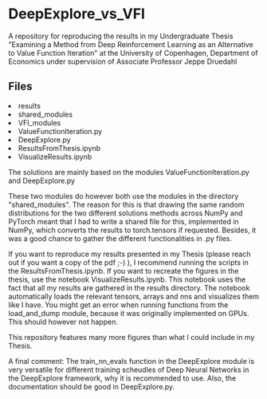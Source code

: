 # DeepExplore_vs_VFI
A repository for reproducing the results in my Undergraduate Thesis "Examining a Method from Deep Reinforcement Learning as an Alternative
to Value Function Iteration" at the University of Copenhagen, Department of Economics under supervision of Associate Professor Jeppe Druedahl

## Files

<li>results</li>
<li>shared_modules</li>
<li>VFI_modules</li>
<li>ValueFunctionIteration.py</li>
<li>DeepExplore.py</li>
<li>ResultsFromThesis.ipynb</li>
<li>VisualizeResults.ipynb</li>


The solutions are mainly based on the modules ValueFunctionIteration.py and DeepExplore.py

These two modules do however both use the modules in the directory "shared_modules". The reason for this is that drawing the same random distributions for the two different solutions methods across NumPy and PyTorch meant that I had to write a shared file for this, implemented in NumPy, which converts the results to torch.tensors if requested. Besides, it was a good chance to gather the different functionalities in .py files.

If you want to reproduce my results presented in my Thesis (please reach out if you want a copy of the pdf ;-) ), I recommend running the scripts in the ResultsFromThesis.ipynb. If you want to recreate the figures in the thesis, use the notebook VisualizeResults.ipynb. This notebook uses the fact that all my results are gathered in the results directory. The notebook automatically loads the relevant tensors, arrays and nns and visualizes them like I have. You might get an error when running functions from the load_and_dump module, because it was originally implemented on GPUs. This should however not happen.

This repository features many more figures than what I could include in my Thesis.

A final comment: The train_nn_evals function in the DeepExplore module is very versatile for different training scheudles of Deep Neural Networks in the DeepExplore framework, why it is recommended to use. Also, the documentation should be good in DeepExplore.py.
